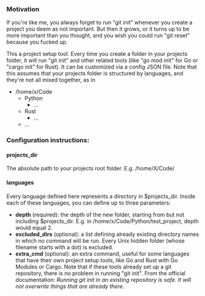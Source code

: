 ### Motivation
If you're like me, you always forget to run "git init" whenever you create a project you deem as not important. But then it grows, or it turns up to be more important than you thought, and you wish you could run "git reset" because you fucked up.

This a project setup tool. Every time you create a folder in your projects folder, it will run "git init" and other related tools (like "go mod init" for Go or "cargo init" for Rust).
It can be customized via a config JSON file. Note that this assumes that your projects folder is structured by languages, and they're not all mixed together, as in
* /home/x/Code
   - Python
      * ...
   - Rust
      * ...
   - ...      
### Configuration instructions:
#### projects_dir
The absolute path to your projects root folder. E.g. /home/X/Code/

#### languages
Every language defined here represents a directory in $projects_dir.
Inside each of these languages, you can define up to three parameters:
- **depth** (required): the depth of the new folder, starting from but not including $projects_dir. E.g. in /home/x/Code/Python/test_project, depth would equal 2.
- **excluded_dirs** (optional): a list defining already existing directory names in which no command will be run. Every Unix hidden folder (whose filename starts with a dot) is excluded.
- **extra_cmd** (optional): an extra command, useful for some languages that have their own project setup tools, like Go and Rust with Go Modules or Cargo. Note that if these tools already set up a git repository, there is no problem in running "git init". From the official documentation: *Running git init in an existing repository is safe. It will not overwrite things that are already there*.
